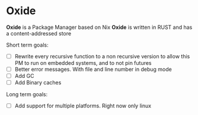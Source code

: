 
# Oxide

**Oxide** is a Package Manager based on Nix
**Oxide** is written in RUST and has a content-addressed store

Short term goals:
- [ ] Rewrite every recursive function to a non recursive version
to allow this PM to run on embedded systems, and to not pin futures
- [ ] Better error messages. With file and line number in debug mode
- [ ] Add GC
- [ ] Add Binary caches

Long term goals:
- [ ] Add support for multiple platforms. Right now only linux 

